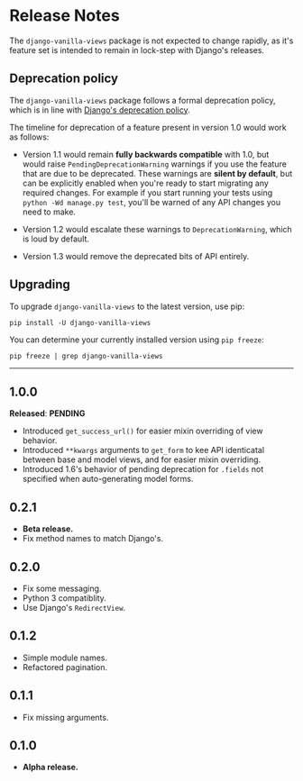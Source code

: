 # Release Notes

The `django-vanilla-views` package is not expected to change rapidly, as it's feature set is intended to remain in lock-step with Django's releases.

## Deprecation policy

The `django-vanilla-views` package follows a formal deprecation policy, which is in line with [Django's deprecation policy][django-deprecation-policy].

The timeline for deprecation of a feature present in version 1.0 would work as follows:

* Version 1.1 would remain **fully backwards compatible** with 1.0, but would raise `PendingDeprecationWarning` warnings if you use the feature that are due to be deprecated.  These warnings are **silent by default**, but can be explicitly enabled when you're ready to start migrating any required changes.  For example if you start running your tests using `python -Wd manage.py test`, you'll be warned of any API changes you need to make.

* Version 1.2 would escalate these warnings to `DeprecationWarning`, which is loud by default.

* Version 1.3 would remove the deprecated bits of API entirely.

## Upgrading

To upgrade `django-vanilla-views` to the latest version, use pip:

    pip install -U django-vanilla-views

You can determine your currently installed version using `pip freeze`:

    pip freeze | grep django-vanilla-views

---

## 1.0.0

**Released**: **PENDING**

* Introduced `get_success_url()` for easier mixin overriding of view behavior.
* Introduced `**kwargs` arguments to `get_form` to kee API identicatal between base and model views, and for easier mixin overriding.
* Introduced 1.6's behavior of pending deprecation for `.fields` not specified when auto-generating model forms.

## 0.2.1

* **Beta release.**
* Fix method names to match Django's.

## 0.2.0

* Fix some messaging.
* Python 3 compatiblity.
* Use Django's `RedirectView`.

## 0.1.2

* Simple module names.
* Refactored pagination.

## 0.1.1

* Fix missing arguments.

## 0.1.0

* **Alpha release.**

[django-deprecation-policy]: https://docs.djangoproject.com/en/dev/internals/release-process/#internal-release-deprecation-policy
